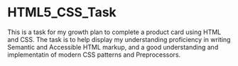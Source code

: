 # HTML5_CSS_Task

This is a task for my growth plan to complete a product card using HTML and CSS. The task is to help display my understanding proficiency in writing Semantic and Accessible HTML markup, and a good understanding and implementatin of modern CSS patterns and Preprocessors.
